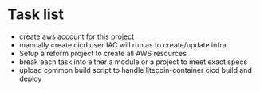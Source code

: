# Task list

* create aws account for this project
* manually create cicd user IAC will run as to create/update infra
* Setup a reform project to create all AWS resources
* break each task into either a module or a project to meet exact specs
* upload common build script to handle litecoin-container cicd build and deploy